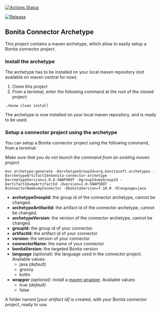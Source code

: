 [![Actions Status](https://github.com/bonitasoft/bonita-connector-archetype/workflows/Build/badge.svg)](https://github.com/bonitasoft/bonita-connector-archetype/actions)

[![Release](https://github.com/bonitasoft/bonita-connector-archetype/workflows/Release/badge.svg)](https://github.com/bonitasoft/bonita-connector-archetype/actions)

## Bonita Connector Archetype

This project contains a maven archetype, which allow to easily setup a Bonita connector project. 

### Install the archetype
The archetype has to be installed on your local maven repository (not available on maven central for now).

 1. Clone this project
 2. From a terminal, enter the following command at the root of the cloned project: 
```
./mvnw clean install
```

The archetype is now installed on your local maven repository, and is ready to be used.

### Setup a connector project using the archetype 

 You can setup a Bonita connector project using the following command, from a terminal: 
 
 _Make sure that you do not launch the command from an existing maven project._
 
```
mvn archetype:generate -DarchetypeGroupId=org.bonitasoft.archetypes -DarchetypeArtifactId=bonita-connector-archetype -DarchetypeVersion=1.0.0-SNAPSHOT -DgroupId=myGroupId -DartifactId=myArtifactId -Dversion=1.0-SNAPSHOT -DconnectorName=myConnector -DbonitaVersion=7.10.0 -Dlanguage=java
```

 - **archetypeGroupId:** the group id of the connector archetype, cannot be changed.
 - **archetypeArtifactId:** the artifact id of the connector archetype, cannot be changed.
 - **archetypeVersion:** the version of the connector archetype, cannot be changed.
 - **groupId:** the group id of your connector.
 - **artifactId:** the artifact id of your connector
 - **version:** the version of your connector
 - **connectorName:** the name of your connector
 - **bonitaVersion:** the targeted Bonita version
 - **language** _(optional)_: the language used in the connector project. Available values: 
	 - java _(default)_
	 - groovy
	 - kotlin
 - **wrapper** _(optional)_: install a [maven wrapper](https://github.com/takari/maven-wrapper). Available values: 
     - true _(default)_
     - false

A folder named _[your artifact id]_ is created, with your Bonita connector project, ready to use.
